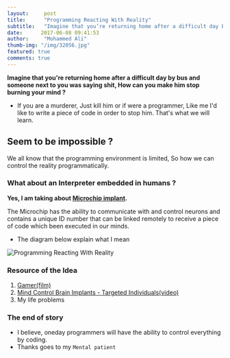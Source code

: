 ```yaml
---
layout:     post
title:      "Programming Reacting With Reality"
subtitle:   "Imagine that you’re returning home after a difficult day by bus and someone next to you was saying shit, How can you make him stop burning your mind ?"
date:      2017-06-08 09:41:53
author:     "Mohammed Ali"
thumb-img: "/img/32056.jpg"
featured: true
comments: true
---
```


**Imagine that you're returning home after a difficult day by bus and someone next to you was saying shit, How can you make him stop burning your mind ?**
- If you are a murderer, Just kill him or if were a programmer, Like me I'd like to write a piece of code in order to stop him.
That's what we will learn.
## Seem to be impossible ? 
We all know that the programming environment is limited, So how we can control the reality programmatically.

### **What about an Interpreter embedded in humans ?**
**Yes, I am taking about [Microchip implant](https://en.wikipedia.org/wiki/Microchip_implant_(human)).**

The Microchip has the ability to communicate with and control neurons and  contains a unique ID number that can be linked remotely to receive a piece of code which been executed in our minds.

- The diagram below explain what I mean

![Programming Reacting With Reality](http://svgshare.com/i/1tY.svg)


### Resource of the Idea
1. [Gamer(film)](https://en.wikipedia.org/wiki/Gamer_(film))
2. [Mind Control Brain Implants - Targeted Individuals(video)](https://www.youtube.com/watch?v=8SvezIOQZpQ)
3. My life problems


### The end of story
- I believe, oneday programmers will have the ability to control everything by coding.
- Thanks goes to my `Mental patient `


